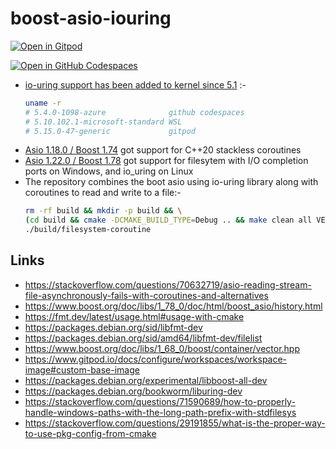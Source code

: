 # boost-asio-iouring

<a href="https://gitpod.io/#https://github.com/wahabshah/boost-asio-iouring" rel="nofollow noopener noreferrer" target="_blank" class="after:hidden"><img src="https://gitpod.io/button/open-in-gitpod.svg" alt="Open in Gitpod"></a>

[![Open in GitHub Codespaces](https://github.com/codespaces/badge.svg)](https://github.com/codespaces/new?hide_repo_select=true&ref=main&repo=591765752&machine=basicLinux32gb&devcontainer_path=.devcontainer%2Fdevcontainer.json&location=WestEurope)

* [io-uring support has been added to kernel since 5.1](https://unix.stackexchange.com/a/596281) :-
    ```sh
    uname -r
    # 5.4.0-1098-azure              github codespaces
    # 5.10.102.1-microsoft-standard WSL
    # 5.15.0-47-generic             gitpod
    ```
* [Asio 1.18.0 / Boost 1.74](https://www.boost.org/doc/libs/1_74_0/doc/html/boost_asio/history.html) got support for C++20 stackless coroutines
* [Asio 1.22.0 / Boost 1.78](https://www.boost.org/doc/libs/1_78_0/doc/html/boost_asio/history.html) got support for filesytem with I/O completion ports on Windows, and io_uring on Linux
* The repository combines the boot asio using io-uring library along with coroutines to read and write to a file:-
    ```sh
    rm -rf build && mkdir -p build && \
    (cd build && cmake -DCMAKE_BUILD_TYPE=Debug .. && make clean all VERBOSE=1) && \
    ./build/filesystem-coroutine
    ```

## Links
* https://stackoverflow.com/questions/70632719/asio-reading-stream-file-asynchronously-fails-with-coroutines-and-alternatives
* https://www.boost.org/doc/libs/1_78_0/doc/html/boost_asio/history.html
* https://fmt.dev/latest/usage.html#usage-with-cmake
* https://packages.debian.org/sid/libfmt-dev
* https://packages.debian.org/sid/amd64/libfmt-dev/filelist
* https://www.boost.org/doc/libs/1_68_0/boost/container/vector.hpp
* https://www.gitpod.io/docs/configure/workspaces/workspace-image#custom-base-image
* https://packages.debian.org/experimental/libboost-all-dev
* https://packages.debian.org/bookworm/liburing-dev
* https://stackoverflow.com/questions/71590689/how-to-properly-handle-windows-paths-with-the-long-path-prefix-with-stdfilesys
* https://stackoverflow.com/questions/29191855/what-is-the-proper-way-to-use-pkg-config-from-cmake
